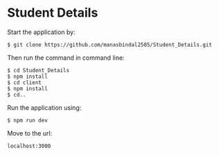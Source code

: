# Student Details

Start the application by:

```
$ git clone https://github.com/manasbindal2505/Student_Details.git
```

Then run the command in command line:

```
$ cd Student_Details
$ npm install
$ cd client
$ npm install
$ cd..
```

Run the application using:

```
$ npm run dev
```

Move to the url:

```
localhost:3000
```
